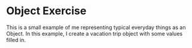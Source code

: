 # Object Exercise

This is a small example of me representing typical everyday things as an Object. In this example, I create a vacation trip object with some values filled in.
